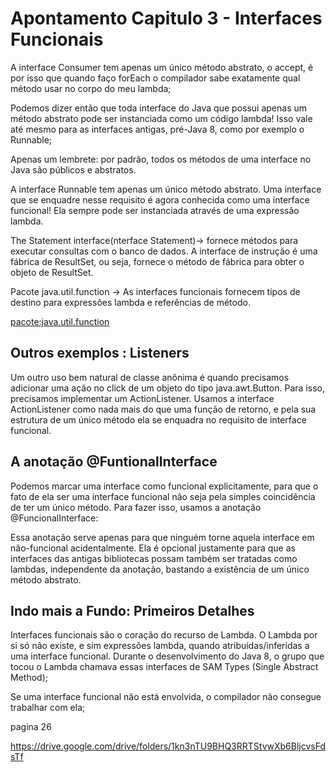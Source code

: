 # Apontamento Capitulo 3 - Interfaces Funcionais

A interface Consumer tem apenas um único método abstrato, o accept, é por isso que quando faço forEach
o compilador sabe exatamente qual método usar no corpo do meu lambda;

Podemos dizer então que toda interface do Java que possui apenas um método abstrato pode
ser instanciada como um código lambda!
Isso vale até mesmo para as interfaces antigas, pré-Java 8, como por exemplo o
Runnable;

Apenas um lembrete: por padrão, todos os métodos de uma interface no Java
são públicos e abstratos.

A interface Runnable tem apenas um único método abstrato. Uma interface
que se enquadre nesse requisito é agora conhecida como uma interface funcional!
Ela sempre pode ser instanciada através de uma expressão lambda.

The Statement interface(nterface Statement)-> fornece métodos para executar consultas com o banco de dados. A interface de instrução é uma fábrica de ResultSet, ou seja, fornece o método de fábrica para obter o objeto de ResultSet.

Pacote java.util.function -> As interfaces funcionais fornecem tipos de destino para expressões lambda e referências de método.

[pacote:java.util.function](https://docs.oracle.com/javase/8/docs/api/java/util/function/package-summary.html)

## Outros exemplos : Listeners

Um outro uso bem natural de classe anônima é quando precisamos adicionar uma ação no click de um objeto do tipo java.awt.Button. Para isso, precisamos implementar um ActionListener.
Usamos a interface ActionListener como nada mais do que uma função de retorno, e pela sua estrutura de um único método ela se enquadra no requisito de interface funcional.

## A anotação @FuntionalInterface

Podemos marcar uma interface como funcional explicitamente, para que o fato de
ela ser uma interface funcional não seja pela simples coincidência de ter um único
método. Para fazer isso, usamos a anotação @FuncionalInterface:

Essa anotação serve apenas para que ninguém torne aquela interface em não-funcional acidentalmente. Ela é opcional justamente para que as interfaces das antigas bibliotecas possam também ser tratadas como lambdas, independente da anotação, bastando a existência de um único método abstrato.

## Indo mais a Fundo: Primeiros Detalhes

Interfaces funcionais são o coração do recurso de Lambda. O Lambda por si só não existe, e sim expressões lambda, quando atribuídas/inferidas a uma interface funcional. Durante o desenvolvimento do Java 8, o grupo que tocou o Lambda chamava essas interfaces de SAM Types (Single Abstract Method);

Se uma interface funcional não está envolvida, o compilador não consegue trabalhar com ela;

pagina 26

https://drive.google.com/drive/folders/1kn3nTU9BHQ3RRTStvwXb6BljcvsFdsTf